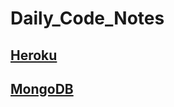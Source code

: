 # Daily_Code_Notes
## [Heroku](https://github.com/cstiano/Daily_Code_Notes/tree/master/heroku)
## [MongoDB](https://github.com/cstiano/Daily_Code_Notes/tree/master/mongoDB)